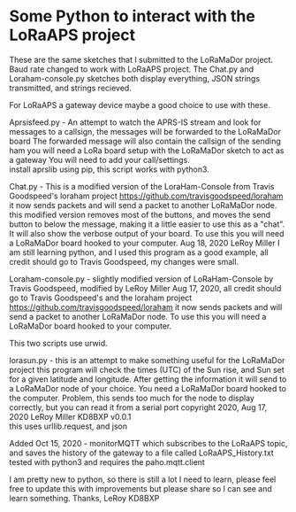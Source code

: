 # Some Python to interact with the LoRaAPS project

These are the same sketches that I submitted to the LoRaMaDor project. Baud rate changed to work with LoRaAPS project. The Chat.py and Loraham-console.py sketches both display everything, JSON strings transmitted, and strings recieved.  

For LoRaAPS a gateway device maybe a good choice to use with these.  

Aprsisfeed.py - An attempt to watch the APRS-IS stream and look for messages to a callsign, the messages will be forwarded to the LoRaMaDor board The forwarded message will also contain the callsign of the sending ham you will need a LoRa board setup with the LoRaMaDor sketch to act as a gateway You will need to add your call/settings.   
install aprslib using pip, this script works with python3.

Chat.py - This is a modified version of the LoraHam-Console from Travis Goodspeed's loraham project https://github.com/travisgoodspeed/loraham it now sends packets and will send a packet to another LoRaMaDor node. this modified version removes most of the buttons, and moves the send button to below the message, making it a little easier to use this as a "chat". It will also show the verbose output of your board. To use this you will need a LoRaMaDor board hooked to your computer. Aug 18, 2020 LeRoy Miller I am still learning python, and I used this program as a good example, all credit should go to Travis Goodspeed, my changes were small.  

Loraham-console.py - slightly modified version of LoRaHam-Console by Travis Goodspeed, modified by LeRoy Miller Aug 17, 2020, all credit should go to Travis Goodspeed's and the loraham project https://github.com/travisgoodspeed/loraham it now sends packets and will send a packet to another LoRaMaDor node. To use this you will need a LoRaMaDor board hooked to your computer.  

This two scripts use urwid.  

lorasun.py - this is an attempt to make something useful for the LoRaMaDor project this program will check the times (UTC) of the Sun rise, and Sun set for a given latitude and longitude. After getting the information it will send to a LoRaMaDor node of your choice. You need a LoRaMaDor board hooked to the computer. Problem, this sends too much for the node to display correctly, but you can read it from a serial port copyright 2020, Aug 17, 2020 LeRoy Miller KD8BXP v0.0.1  
this uses urllib.request, and json  

Added Oct 15, 2020 - monitorMQTT which subscribes to the LoRaAPS topic, and saves the history of the gateway to a file called LoRaAPS_History.txt tested with python3 and requires the paho.mqtt.client   

I am pretty new to python, so there is still a lot I need to learn, please feel free to update this with improvements but please share so I can see and learn something. Thanks, LeRoy KD8BXP  

